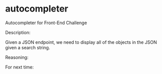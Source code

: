# autocompleter
Autocompleter for Front-End Challenge

Description:

Given a JSON endpoint, we need to display all of the objects in the JSON given a search string. 

Reasoning: 



For next time:

